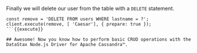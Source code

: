 Finally we will delete our user from the table with a `DELETE` statement.

```
const remove = 'DELETE FROM users WHERE lastname = ?';
client.execute(remove, [ 'Caesar'], { prepare: true });
```{{execute}}

## Awesome! Now you know how to perform basic CRUD operations with the DataStax Node.js Driver for Apache Cassandra™.
